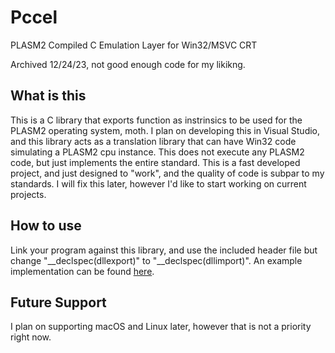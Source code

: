 # Pccel
PLASM2 Compiled C Emulation Layer for Win32/MSVC CRT

Archived 12/24/23, not good enough code for my likikng.

## What is this
This is a C library that exports function as instrinsics to be used for the PLASM2 operating system, moth. I plan on developing this in Visual Studio, and this library acts as a translation library that can have Win32 code simulating a PLASM2 cpu instance. This does not execute any PLASM2 code, but just implements the entire standard. This is a fast developed project, and just designed to "work", and the quality of code is subpar to my standards. I will fix this later, however I'd like to start working on current projects.

## How to use
Link your program against this library, and use the included header file but change "__declspec(dllexport)" to "__declspec(dllimport)". An example implementation can be found [here](https://github.com/noahw2021/moth).

## Future Support
I plan on supporting macOS and Linux later, however that is not a priority right now.
